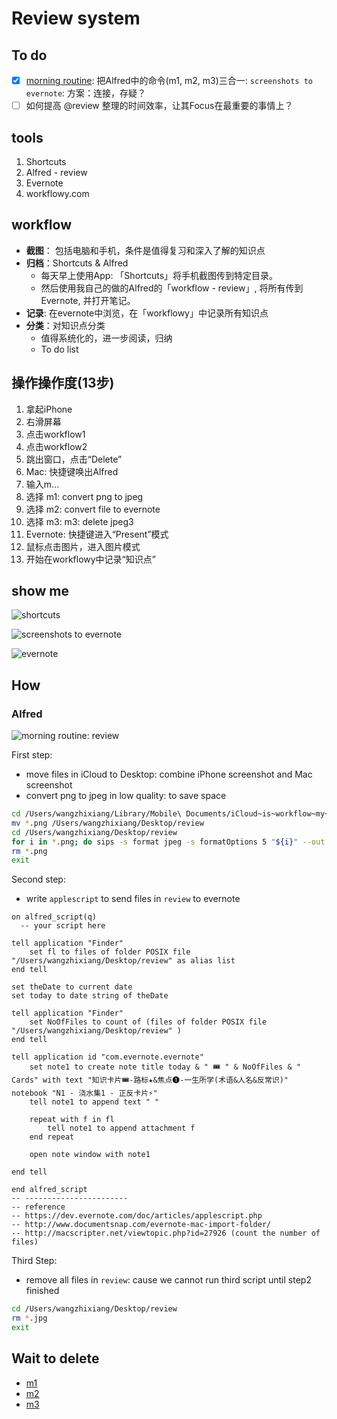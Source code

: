 # Review system

## To do 
* [x] [morning routine](https://i.imgur.com/xZVfpTV.png): 把Alfred中的命令(m1, m2, m3)三合一: `screenshots to evernote`: 方案：连接，存疑？
* [ ] 如何提高 @review 整理的时间效率，让其Focus在最重要的事情上？

## tools

1. Shortcuts 
1. Alfred - review 
1. Evernote 
1. workflowy.com 


## workflow 

* **截图**： 包括电脑和手机，条件是值得复习和深入了解的知识点
* **归档**：Shortcuts & Alfred 
	* 每天早上使用App: 「Shortcuts」将手机截图传到特定目录。
	* 然后使用我自己的做的Alfred的「workflow - review」, 将所有传到Evernote, 并打开笔记。
* **记录**: 在evernote中浏览，在「workflowy」中记录所有知识点
* **分类**：对知识点分类
	* 值得系统化的，进一步阅读，归纳
	* To do list

## 操作操作度(13步)

1. 拿起iPhone
1. 右滑屏幕
1. 点击workflow1
1. 点击workflow2
1. 跳出窗口，点击“Delete”
1. Mac: 快捷键唤出Alfred
1. 输入m...
1. 选择 m1: convert png to jpeg
1. 选择 m2: convert file to evernote
1. 选择 m3: m3: delete jpeg3
1. Evernote: 快捷键进入“Present”模式
1. 鼠标点击图片，进入图片模式
1. 开始在workflowy中记录“知识点”

## show me 

![shortcuts](https://i.imgur.com/TdhUSIf.png)

![screenshots to evernote](https://i.imgur.com/0Cnx2EH.png)

![evernote](https://i.imgur.com/2OIL9Zf.jpg)



## How 

### Alfred 

![morning routine: review](https://i.imgur.com/5nVzNlV.png)


First step:

* move files in iCloud to Desktop: combine iPhone screenshot and Mac screenshot 
* convert png to jpeg in low quality: to save space 

``` bash 
cd /Users/wangzhixiang/Library/Mobile\ Documents/iCloud~is~workflow~my~workflows/Documents/screenshots
mv *.png /Users/wangzhixiang/Desktop/review
cd /Users/wangzhixiang/Desktop/review
for i in *.png; do sips -s format jpeg -s formatOptions 5 "${i}" --out "${i%png}jpg"; done
rm *.png
exit
```

Second step:

* write `applescript` to send files in `review` to evernote

``` applescript   
on alfred_script(q)
  -- your script here
	
tell application "Finder"
    set fl to files of folder POSIX file "/Users/wangzhixiang/Desktop/review" as alias list
end tell

set theDate to current date
set today to date string of theDate

tell application "Finder"
	set NoOfFiles to count of (files of folder POSIX file "/Users/wangzhixiang/Desktop/review" )
end tell

tell application id "com.evernote.evernote"
	set note1 to create note title today & " 🎟 " & NoOfFiles & " Cards" with text "知识卡片🎟-路标★&焦点❶-一生所学(术语&人名&反常识)" notebook "N1 - 浇水集1 - 正反卡片⚡️"
	tell note1 to append text " " 
	
	repeat with f in fl
		tell note1 to append attachment f
	end repeat
	
	open note window with note1

end tell 

end alfred_script
-- -----------------------
-- reference
-- https://dev.evernote.com/doc/articles/applescript.php
-- http://www.documentsnap.com/evernote-mac-import-folder/
-- http://macscripter.net/viewtopic.php?id=27926 (count the number of files)
```

Third Step:

* remove all files in `review`: cause we cannot run third script until step2 finished

``` bash 
cd /Users/wangzhixiang/Desktop/review
rm *.jpg
exit
```


## Wait to delete

* [m1](https://i.imgur.com/6811jYJ.png)
* [m2](https://i.imgur.com/APPTSMh.png)
* [m3](https://i.imgur.com/m1aaRb9.png)

